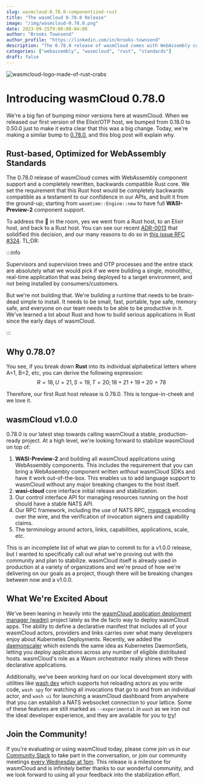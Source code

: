 ```yaml
---
slug: wasmcloud-0.78.0-componentized-rust
title: "The wasmCloud 0.78.0 Release"
image: "/img/wasmcloud-0.78.0.png"
date: 2023-09-25T9:00:00-04:00
author: "Brooks Townsend"
author_profile: "https://linkedin.com/in/brooks-townsend"
description: "The 0.78.0 release of wasmCloud comes with WebAssembly component support and a completely rewritten, backwards compatible Rust core."
categories: ["webassembly", "wasmcloud", "rust", "standards"]
draft: false
---
```


![wasmcloud-logo-made-of-rust-crabs](/img/wasmcloud-0.78.0.png)

# Introducing wasmCloud 0.78.0

We're a big fan of bumping minor versions here at wasmCloud. When we released our first version of the Elixir/OTP host, we bumped from 0.18.0 to 0.50.0 just to make it extra clear that this was a big change. Today, we're making a similar bump to [0.78.0](https://github.com/wasmCloud/wasmCloud/releases/tag/v0.78.0), and this blog post will explain why.

<!--truncate-->

## Rust-based, Optimized for WebAssembly Standards

The 0.78.0 release of wasmCloud comes with WebAssembly component support and a completely rewritten, backwards compatible Rust core. We set the requirement that this Rust host would be completely backwards compatible as a testament to our confidence in our APIs, and built it from the ground-up; starting from `wasmtime::Engine::new` to have full **WASI-Preview-2** component support.

To address the 🐘 in the room, yes we went from a Rust host, to an Elixir host, and back to a Rust host. You can see our recent [ADR-0013](https://github.com/wasmCloud/wasmCloud/blob/main/adr/0013-transition-feature-focus-to-rust.md) that solidified this decision, and our many reasons to do so in [this issue RFC #324](https://github.com/wasmCloud/wasmCloud/issues/324). TL;DR:

:::info

Supervisors and supervision trees and OTP processes and the entire stack are absolutely what we would pick if we were building a single, monolithic, real-time application that was being deployed to a target environment, and not being installed by consumers/customers.

But we're not building that. We're building a runtime that needs to be brain-dead simple to install. It needs to be small, fast, portable, type safe, memory safe, and everyone on our team needs to be able to be productive in it. We've learned a lot about Rust and how to build serious applications in Rust since the early days of wasmCloud.

:::

## Why 0.78.0?

You see, if you break down **Rust** into its individual alphabetical letters where A=1, B=2, etc, you can derive the following expression:
$$R = 18, U = 21, S = 19, T = 20; 18 + 21 + 19 + 20 = 78$$

Therefore, our first Rust host release is 0.78.0. This is tongue-in-cheek and we love it.

## wasmCloud v1.0.0

0.78.0 is our latest step towards calling wasmCloud a stable, production-ready project. At a high level, we're looking forward to stabilize wasmCloud on top of:

1. **WASI-Preview-2** and building all wasmCloud applications using WebAssembly components. This includes the requirement that you can bring a WebAssembly component written _without_ wasmCloud SDKs and have it work out-of-the-box. This enables us to add language support to wasmCloud without any major breaking changes to the host itself.
2. **wasi-cloud** core interface initial release and stabilization.
3. Our control interface API for managing resources running on the host should have a stable NATS API.
4. Our RPC framework, including the use of NATS RPC, [msgpack](https://msgpack.org/index.html) encoding over the wire, and the verification of invocation signers and capability claims.
5. The terminology around actors, links, capabilities, applications, scale, etc.

This is an incomplete list of what we plan to commit to for a v1.0.0 release, but I wanted to specifically call out what we're proving out with the community and plan to stabilize. wasmCloud itself is already used in production at a variety of organizations and we're proud of how we're delivering on our goals as a project, though there will be breaking changes between now and a v1.0.0.

## What We're Excited About

We've been leaning in heavily into the [wasmCloud application deployment manager (wadm)](https://github.com/wasmcloud/wadm) project lately as the de facto way to deploy wasmCloud apps. The ability to define a declarative manifest that includes all of your wasmCloud actors, providers and links carries over what many developers enjoy about Kubernetes Deployments. Recently, we added the [daemonscaler](https://github.com/wasmCloud/wadm/releases/tag/v0.6.0) which extends the same idea as Kubernetes DaemonSets, letting you deploy applications across any number of eligible distributed hosts. wasmCloud's role as a Wasm orchestrator really shines with these declarative applications.

Additionally, we've been working hard on our local development story with utilities like [wash dev](https://wasmcloud.com/docs/fundamentals/actors/create-actor/update#wash-dev) which supports hot reloading actors as you write code, `wash spy` for watching all invocations that go to and from an individual actor, and `wash ui` for launching a wasmCloud dashboard from anywhere that you can establish a NATS websocket connection to your lattice. Some of these features are still marked as `--experimental` in `wash` as we iron out the ideal developer experience, and they are available for you to [try](https://wasmcloud.com/docs/installation)!

## Join the Community!

If you're evaluating or using wasmCloud today, please come join us in our [Community Slack](https://slack.wasmcloud.com/) to take part in the conversation, or join our community meetings [every Wednesday at 1pm](https://calendar.google.com/calendar/u/0/embed?src=c_6cm5hud8evuns4pe5ggu3h9qrs@group.calendar.google.com). This release is a milestone for wasmCloud and is infinitely better thanks to our wonderful community, and we look forward to using all your feedback into the stabilization effort.
